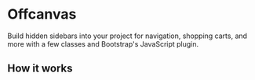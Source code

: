 # Offcanvas

Build hidden sidebars into your project for navigation, shopping carts, and more with a few classes and Bootstrap's JavaScript plugin.

## How it works

